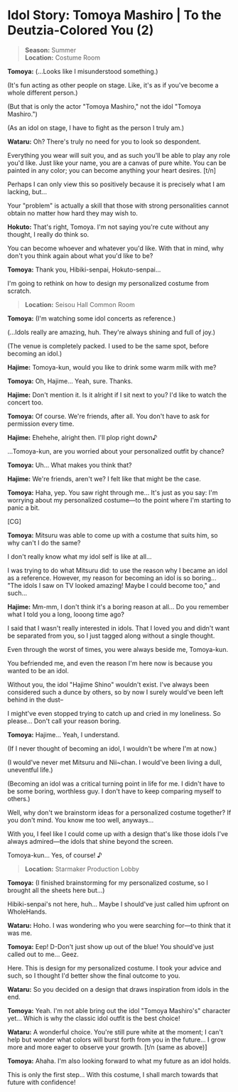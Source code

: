 # Idol Story: Tomoya Mashiro | To the Deutzia-Colored You (2)

> **Season:** Summer<br>
> **Location:** Costume Room

**Tomoya:** (...Looks like I misunderstood something.)

(It's fun acting as other people on stage. Like, it's as if you've become a whole different person.)

(But that is only the actor "Tomoya Mashiro," not the idol "Tomoya Mashiro.")

(As an idol on stage, I have to fight as the person I truly am.)

**Wataru:** Oh? There's truly no need for you to look so despondent.

Everything you wear will suit you, and as such you'll be able to play any role you'd like. Just like your name, you are a canvas of pure white. You can be painted in any color; you can become anything your heart desires. [t/n]

Perhaps I can only view this so positively because it is precisely what I am lacking, but...

Your "problem" is actually a skill that those with strong personalities cannot obtain no matter how hard they may wish to.

**Hokuto:** That's right, Tomoya. I'm not saying you're cute without any thought, I really do think so.

You can become whoever and whatever you'd like. With that in mind, why don't you think again about what you'd like to be?

**Tomoya:** Thank you, Hibiki-senpai, Hokuto-senpai...

I'm going to rethink on how to design my personalized costume from scratch.

> **Location:** Seisou Hall Common Room

**Tomoya:** (I'm watching some idol concerts as reference.)

(...Idols really are amazing, huh. They're always shining and full of joy.)

(The venue is completely packed. I used to be the same spot, before becoming an idol.)

**Hajime:** Tomoya-kun, would you like to drink some warm milk with me?

**Tomoya:** Oh, Hajime... Yeah, sure. Thanks.

**Hajime:** Don't mention it. Is it alright if I sit next to you? I'd like to watch the concert too.

**Tomoya:** Of course. We're friends, after all. You don't have to ask for permission every time.

**Hajime:** Ehehehe, alright then. I'll plop right down♪

...Tomoya-kun, are you worried about your personalized outfit by chance?

**Tomoya:** Uh... What makes you think that?

**Hajime:** We're friends, aren't we? I felt like that might be the case.

**Tomoya:** Haha, yep. You saw right through me... It's just as you say: I'm worrying about my personalized costume—to the point where I'm starting to panic a bit.

[CG]

**Tomoya:** Mitsuru was able to come up with a costume that suits him, so why can't I do the same?

I don't really know what my idol self is like at all...

I was trying to do what Mitsuru did: to use the reason why I became an idol as a reference. However, my reason for becoming an idol is so boring... "The idols I saw on TV looked amazing! Maybe I could become too," and such...

**Hajime:** Mm-mm, I don't think it's a boring reason at all... Do you remember what I told you a long, looong time ago?

I said that I wasn't really interested in idols. That I loved you and didn't want be separated from you, so I just tagged along without a single thought.

Even through the worst of times, you were always beside me, Tomoya-kun.

You befriended me, and even the reason I'm here now is because you wanted to be an idol.

Without you, the idol "Hajime Shino" wouldn't exist. I've always been considered such a dunce by others, so by now I surely would've been left behind in the dust–

I might've even stopped trying to catch up and cried in my loneliness. So please... Don't call your reason boring.

**Tomoya:** Hajime... Yeah, I understand.

(If I never thought of becoming an idol, I wouldn't be where I'm at now.)

(I would've never met Mitsuru and Nii~chan. I would've been living a dull, uneventful life.)

(Becoming an idol was a critical turning point in life for me. I didn't have to be some boring, worthless guy. I don't have to keep comparing myself to others.)

Well, why don't we brainstorm ideas for a personalized costume together? If you don't mind. You know me too well, anyways...

With you, I feel like I could come up with a design that's like those idols I've always admired—the idols that shine beyond the screen.

Tomoya-kun... Yes, of course! ♪

> **Location:** Starmaker Production Lobby

**Tomoya:** (I finished brainstorming for my personalized costume, so I brought all the sheets here but...)

Hibiki-senpai's not here, huh... Maybe I should've just called him upfront on WholeHands.

**Wataru:** Hoho. I was wondering who you were searching for—to think that it was me.

**Tomoya:** Eep! D-Don't just show up out of the blue! You should've just called out to me... Geez.

Here. This is design for my personalized costume. I took your advice and such, so I thought I'd better show the final outcome to you.

**Wataru:** So you decided on a design that draws inspiration from idols in the end.

**Tomoya:** Yeah. I'm not able bring out the idol "Tomoya Mashiro's" character yet... Which is why the classic idol outfit is the best choice!

**Wataru:** A wonderful choice. You're still pure white at the moment; I can't help but wonder what colors will burst forth from you in the future... I grow more and more eager to observe your growth. [t/n (same as above)]

**Tomoya:** Ahaha. I'm also looking forward to what my future as an idol holds.

This is only the first step... With this costume, I shall march towards that future with confidence!
